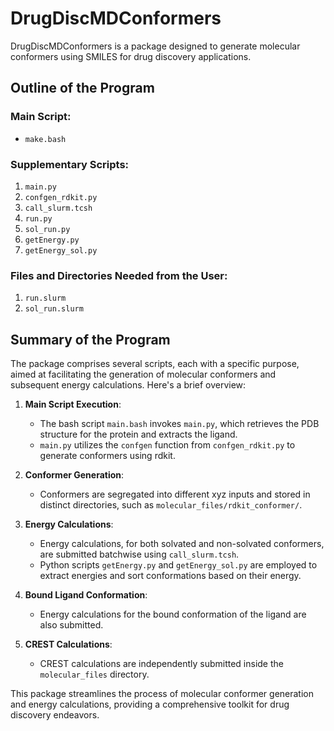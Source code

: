 # DrugDiscMDConformers

DrugDiscMDConformers is a package designed to generate molecular conformers using SMILES for drug discovery applications.

## Outline of the Program
### Main Script:
- `make.bash`

### Supplementary Scripts:
1. `main.py`
2. `confgen_rdkit.py`
3. `call_slurm.tcsh`
4. `run.py`
5. `sol_run.py`
6. `getEnergy.py`
7. `getEnergy_sol.py`

### Files and Directories Needed from the User:
1. `run.slurm`
2. `sol_run.slurm`

## Summary of the Program
The package comprises several scripts, each with a specific purpose, aimed at facilitating the generation of molecular conformers and subsequent energy calculations. Here's a brief overview:

1. **Main Script Execution**:
   - The bash script `main.bash` invokes `main.py`, which retrieves the PDB structure for the protein and extracts the ligand.
   - `main.py` utilizes the `confgen` function from `confgen_rdkit.py` to generate conformers using rdkit.

2. **Conformer Generation**:
   - Conformers are segregated into different xyz inputs and stored in distinct directories, such as `molecular_files/rdkit_conformer/`.

3. **Energy Calculations**:
   - Energy calculations, for both solvated and non-solvated conformers, are submitted batchwise using `call_slurm.tcsh`.
   - Python scripts `getEnergy.py` and `getEnergy_sol.py` are employed to extract energies and sort conformations based on their energy.

4. **Bound Ligand Conformation**:
   - Energy calculations for the bound conformation of the ligand are also submitted.

5. **CREST Calculations**:
   - CREST calculations are independently submitted inside the `molecular_files` directory.

This package streamlines the process of molecular conformer generation and energy calculations, providing a comprehensive toolkit for drug discovery endeavors.

